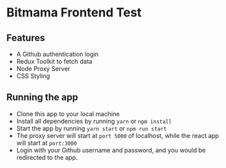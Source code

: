# Bitmama Frontend Test

## Features
- A Github authentication login
- Redux Toolkit to fetch data
- Node Proxy Server
- CSS Styling
## Running the app
- Clone this app to your local machine
- Install all dependencies by running `yarn` or `npm install`
- Start the app by running `yarn start` or `npm run start`
- The proxy server will start at `port 5000` of localhost, while the react app will start at `port:3000`
- Login with your Github username and password, and you would be redirected to the app.
